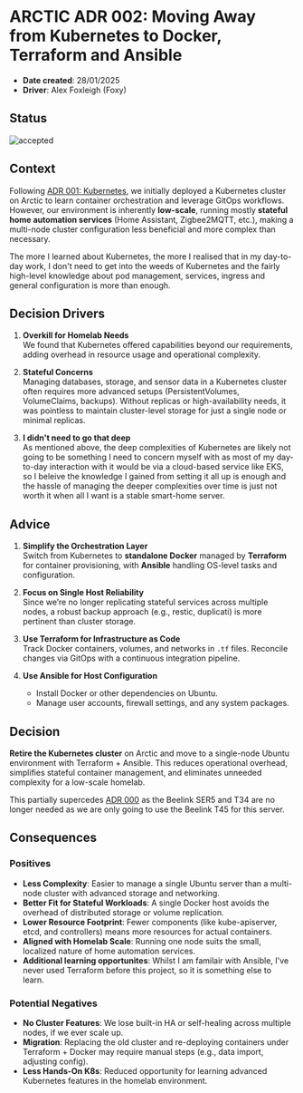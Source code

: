 # ARCTIC ADR 002: Moving Away from Kubernetes to Docker, Terraform and Ansible

- **Date created**: 28/01/2025
- **Driver**: Alex Foxleigh (Foxy)

## Status

![accepted]

## Context

Following [ADR 001: Kubernetes](./arctic-001.md), we initially deployed a Kubernetes cluster on Arctic to learn container orchestration and leverage GitOps workflows. However, our environment is inherently **low-scale**, running mostly **stateful home automation services** (Home Assistant, Zigbee2MQTT, etc.), making a multi-node cluster configuration less beneficial and more complex than necessary.

The more I learned about Kubernetes, the more I realised that in my day-to-day work, I don't need to get into the weeds of Kubernetes and the fairly high-level knowledge about pod management, services, ingress and general configuration is more than enough. 

## Decision Drivers

1. **Overkill for Homelab Needs**  
   We found that Kubernetes offered capabilities beyond our requirements, adding overhead in resource usage and operational complexity.  
   
2. **Stateful Concerns**  
   Managing databases, storage, and sensor data in a Kubernetes cluster often requires more advanced setups (PersistentVolumes, VolumeClaims, backups). Without replicas or high-availability needs, it was pointless to maintain cluster-level storage for just a single node or minimal replicas.

3. **I didn't need to go that deep**  
   As mentioned above, the deep complexities of Kubernetes are likely not going to be something I need to concern myself with as most of my
   day-to-day interaction with it would be via a cloud-based service like EKS, so I beleive the knowledge I gained from setting it all up is
   enough and the hassle of managing the deeper complexities over time is just not worth it when all I want is a stable smart-home server.

## Advice

1. **Simplify the Orchestration Layer**  
   Switch from Kubernetes to **standalone Docker** managed by **Terraform** for container provisioning, with **Ansible** handling OS-level tasks and configuration.

2. **Focus on Single Host Reliability**  
   Since we’re no longer replicating stateful services across multiple nodes, a robust backup approach (e.g., restic, duplicati) is more pertinent than cluster storage.

3. **Use Terraform for Infrastructure as Code**  
   Track Docker containers, volumes, and networks in `.tf` files. Reconcile changes via GitOps with a continuous integration pipeline.

4. **Use Ansible for Host Configuration**  
   - Install Docker or other dependencies on Ubuntu.
   - Manage user accounts, firewall settings, and any system packages.

## Decision

**Retire the Kubernetes cluster** on Arctic and move to a single-node Ubuntu environment with Terraform + Ansible. This reduces operational overhead, simplifies stateful container management, and eliminates unneeded complexity for a low-scale homelab. 

This partially supercedes [ADR 000](./arctic-000.md) as the Beelink SER5 and T34 are no longer needed as we are only going to use the Beelink T45 for this server.

## Consequences

### Positives

- **Less Complexity**: Easier to manage a single Ubuntu server than a multi-node cluster with advanced storage and networking.
- **Better Fit for Stateful Workloads**: A single Docker host avoids the overhead of distributed storage or volume replication.
- **Lower Resource Footprint**: Fewer components (like kube-apiserver, etcd, and controllers) means more resources for actual containers.
- **Aligned with Homelab Scale**: Running one node suits the small, localized nature of home automation services.
- **Additional learning opportunites**: Whilst I am familair with Ansible, I've never used Terraform before this project, so it is something else to learn.

### Potential Negatives

- **No Cluster Features**: We lose built-in HA or self-healing across multiple nodes, if we ever scale up.
- **Migration**: Replacing the old cluster and re-deploying containers under Terraform + Docker may require manual steps (e.g., data import, adjusting config).
- **Less Hands-On K8s**: Reduced opportunity for learning advanced Kubernetes features in the homelab environment.

[proposed]: https://img.shields.io/badge/Proposed-yellow?style=for-the-badge  
[accepted]: https://img.shields.io/badge/Accepted-green?style=for-the-badge  
[superceded]: https://img.shields.io/badge/Superceded-orange?style=for-the-badge  
[rejected]: https://img.shields.io/badge/Rejected-red?style=for-the-badge  
[deprecated]: https://img.shields.io/badge/Deprecated-grey?style=for-the-badge  